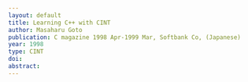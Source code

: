 ```yaml
---
layout: default
title: Learning C++ with CINT
author: Masaharu Goto
publication: C magazine 1998 Apr-1999 Mar, Softbank Co, (Japanese)
year: 1998
type: CINT
doi:
abstract:
---
```

